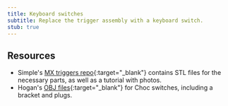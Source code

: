 ```yaml
---
title: Keyboard switches
subtitle: Replace the trigger assembly with a keyboard switch.
stub: true
---
```


## Resources

- Simple's [MX triggers repo](https://github.com/SimpleControllers/MX-Gamecube-Triggers){:target="\_blank"} contains STL files for the necessary parts, as well as a tutorial with photos.
- Hogan's [OBJ files](https://hogan.xyz/store/gcc-l-trigger-switch-bracket-3d-model){:target="\_blank"} for Choc switches, including a bracket and plugs.
